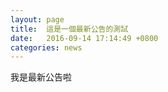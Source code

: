 ```yaml
---
layout: page
title:  這是一個最新公告的測試
date:   2016-09-14 17:14:49 +0800
categories: news
---
```


我是最新公告啦

